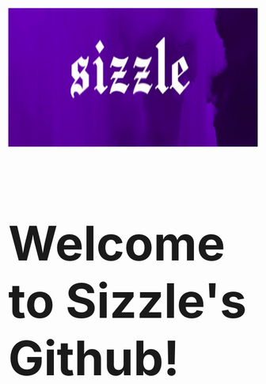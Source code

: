 <img src="https://github.com/Sizzle-Z/Sizzle-Z/raw/main/standard.png?raw=true" width="1000" height="280">


 <h1 style="font-size:10vw">Welcome to Sizzle's Github!</h1> 

